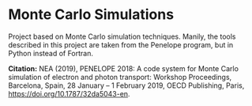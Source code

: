 # Monte Carlo Simulations
Project based on Monte Carlo simulation techniques. Manily, the tools described in this project are taken from the Penelope program, but in Python instead of Fortran.

**Citation:** 
NEA (2019), PENELOPE 2018: A code system for Monte Carlo simulation of electron and photon transport:
Workshop Proceedings, Barcelona, Spain, 28 January – 1 February 2019, OECD Publishing, Paris, https://doi.org/10.1787/32da5043-en.
